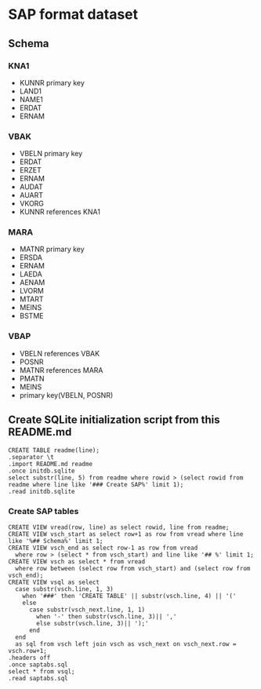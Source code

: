 # SAP format dataset
## Schema
### KNA1
- KUNNR primary key
- LAND1
- NAME1
- ERDAT
- ERNAM
### VBAK
- VBELN primary key
- ERDAT
- ERZET
- ERNAM
- AUDAT
- AUART
- VKORG
- KUNNR references KNA1
### MARA
- MATNR primary key
- ERSDA
- ERNAM
- LAEDA
- AENAM
- LVORM
- MTART
- MEINS
- BSTME
### VBAP
- VBELN references VBAK
- POSNR
- MATNR references MARA
- PMATN
- MEINS
- primary key(VBELN, POSNR)
## Create SQLite initialization script from this README.md
    CREATE TABLE readme(line);
    .separator \t
    .import README.md readme
    .once initdb.sqlite
    select substr(line, 5) from readme where rowid > (select rowid from readme where line like '### Create SAP%' limit 1);
    .read initdb.sqlite
### Create SAP tables
    CREATE VIEW vread(row, line) as select rowid, line from readme;
    CREATE VIEW vsch_start as select row+1 as row from vread where line like '%## Schema%' limit 1;
    CREATE VIEW vsch_end as select row-1 as row from vread
      where row > (select * from vsch_start) and line like '## %' limit 1;
    CREATE VIEW vsch as select * from vread
      where row between (select row from vsch_start) and (select row from vsch_end);
    CREATE VIEW vsql as select
      case substr(vsch.line, 1, 3)
        when '###' then 'CREATE TABLE' || substr(vsch.line, 4) || '('
        else
          case substr(vsch_next.line, 1, 1)
            when '-' then substr(vsch.line, 3)|| ','
            else substr(vsch.line, 3)|| ');'
          end
      end
      as sql from vsch left join vsch as vsch_next on vsch_next.row = vsch.row+1;
    .headers off
    .once saptabs.sql
    select * from vsql;
    .read saptabs.sql
